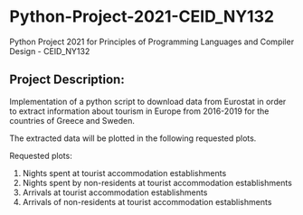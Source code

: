 # Python-Project-2021-CEID_NY132
Python Project 2021 for Principles of Programming Languages and Compiler Design - CEID_NY132

## Project Description:

Implementation of a python script to download data from Eurostat in order to extract information about tourism in Europe from 2016-2019 for the countries of Greece and Sweden.

The extracted data will be plotted in the following requested plots.

Requested plots:
1. Nights spent at tourist accommodation establishments
2. Nights spent by non-residents at tourist accommodation establishments
3. Arrivals at tourist accommodation establishments
4. Arrivals of non-residents at tourist accommodation establishments

